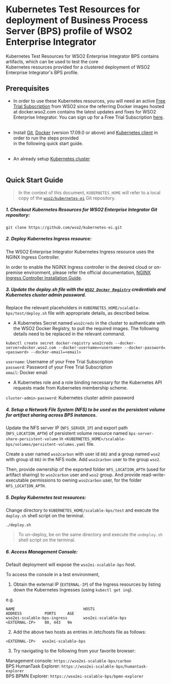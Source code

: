 # Kubernetes Test Resources for deployment of Business Process Server (BPS) profile of WSO2 Enterprise Integrator

Kubernetes Test Resources for WSO2 Enterprise Integrator BPS contains artifacts, which can be used to test the core<br>
Kubernetes resources provided for a clustered deployment of WSO2 Enterprise Integrator's BPS profile.

## Prerequisites

* In order to use these Kubernetes resources, you will need an active [Free Trial Subscription](https://wso2.com/free-trial-subscription)
from WSO2 since the referring Docker images hosted at docker.wso2.com contains the latest updates and fixes for WSO2 Enterprise Integrator.
You can sign up for a Free Trial Subscription [here](https://wso2.com/free-trial-subscription).<br><br>

* Install [Git](https://git-scm.com/book/en/v2/Getting-Started-Installing-Git), [Docker](https://www.docker.com/get-docker)
(version 17.09.0 or above) and [Kubernetes client](https://kubernetes.io/docs/tasks/tools/install-kubectl/)
in order to run the steps provided<br>in the following quick start guide.<br><br>

* An already setup [Kubernetes cluster](https://kubernetes.io/docs/setup/pick-right-solution/)<br><br>
 
## Quick Start Guide

>In the context of this document, `KUBERNETES_HOME` will refer to a local copy of the [`wso2/kubernetes-ei`](https://github.com/wso2/kubernetes-ei/)
Git repository.<br>

##### 1. Checkout Kubernetes Resources for WSO2 Enterprise Integrator Git repository:

```
git clone https://github.com/wso2/kubernetes-ei.git
```

##### 2. Deploy Kubernetes Ingress resource:

The WSO2 Enterprise Integrator Kubernetes Ingress resource uses the NGINX Ingress Controller.

In order to enable the NGINX Ingress controller in the desired cloud or on-premise environment,
please refer the official documentation, [NGINX Ingress Controller Installation Guide](https://kubernetes.github.io/ingress-nginx/deploy/).

##### 3. Update the deploy.sh file with the [`WSO2 Docker Registry`](https://docker.wso2.com) credentials and Kubernetes cluster admin password.

Replace the relevant placeholders in `KUBERNETES_HOME/scalable-bps/test/deploy.sh` file with appropriate details, as described below.

* A Kubernetes Secret named `wso2creds` in the cluster to authenticate with the WSO2 Docker Registry, to pull the required images.
The following details need to be replaced in the relevant command.

```
kubectl create secret docker-registry wso2creds --docker-server=docker.wso2.com --docker-username=<username> --docker-password=<password> --docker-email=<email>
```

`username`: Username of your Free Trial Subscription<br>
`password`: Password of your Free Trial Subscription<br>
`email`: Docker email

* A Kubernetes role and a role binding necessary for the Kubernetes API requests made from Kubernetes membership scheme.

`cluster-admin-password`: Kubernetes cluster admin password

##### 4. Setup a Network File System (NFS) to be used as the persistent volume for artifact sharing across BPS instances.

Update the NFS server IP (`NFS_SERVER_IP`) and export path (`NFS_LOCATION_APTH`) of persistent volume resource named `bps-server-share-persistent-volume`
in `<KUBERNETES_HOME>/scalable-bps/volumes/persistent-volumes.yaml` file.

Create a user named `wso2carbon` with user id `802` and a group named `wso2` with group id `802` in the NFS node.
Add `wso2carbon` user to the group `wso2`.

Then, provide ownership of the exported folder `NFS_LOCATION_APTH` (used for artifact sharing) to `wso2carbon` user and `wso2` group.
And provide read-write-executable permissions to owning `wso2carbon` user, for the folder `NFS_LOCATION_APTH`.


##### 5. Deploy Kubernetes test resources:

Change directory to `KUBERNETES_HOME/scalable-bps/test` and execute the `deploy.sh` shell script on the terminal.

```
./deploy.sh
```
>To un-deploy, be on the same directory and execute the `undeploy.sh` shell script on the terminal.

##### 6. Access Management Console:

Default deployment will expose the `wso2ei-scalable-bps` host.<br>

To access the console in a test environment,

1. Obtain the external IP (`EXTERNAL-IP`) of the Ingress resources by listing down the Kubernetes Ingresses (using `kubectl get ing`).

e.g.

```
NAME                              HOSTS                         ADDRESS          PORTS     AGE
wso2ei-scalable-bps-ingress       wso2ei-scalable-bps           <EXTERNAL-IP>    80, 443   9m
```

2. Add the above two hosts as entries in /etc/hosts file as follows:

```
<EXTERNAL-IP>	wso2ei-scalable-bps
```

3. Try navigating to the following from your favorite browser:

Management console: `https://wso2ei-scalable-bps/carbon`<br>
BPS HumanTask Explorer: `https://wso2ei-scalable-bps/humantask-explorer`<br>
BPS BPMN Explorer: `https://wso2ei-scalable-bps/bpmn-explorer`
